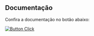## Documentação

Confira a documentação no botão abaixo:

[![Button Click]][Link]

[Button Click]: https://img.shields.io/badge/Documentação-37a779?style=for-the-badge
[Link]: https://inteli-ec-kikuchi.github.io/ponderadas-m10/ponderada3/01-ponderada3/